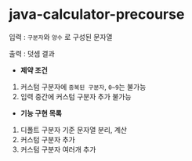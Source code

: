 # java-calculator-precourse

입력 : `구분자`와 `양수` 로 구성된 문자열

출력 : 덧셈 결과

+ **제약 조건**
1. 커스텀 구분자에 `중복된 구분자`, `0~9`는 불가능 
2. 입력 중간에 커스텀 구분자 추가 불가능 


+ **기능 구현 목록**
1. 디폴트 구분자 기준 문자열 분리, 계산 
2. 커스텀 구분자 추가
3. 커스텀 구분자 여러개 추가